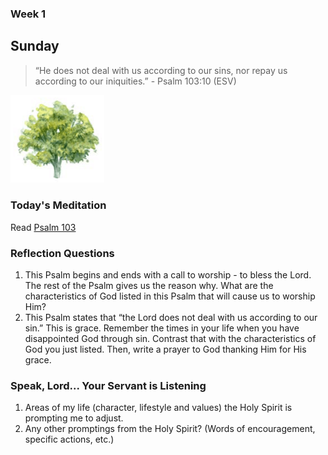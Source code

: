 ### Week 1

## Sunday

>  “He does not deal with us according to our sins, nor repay us according to our iniquities.” - Psalm 103:10 (ESV)

<img src="/assets/img/tree.png" style="width: 150px">

### Today's Meditation
Read <a href="https://www.biblegateway.com/passage/?search=psalm+103&version=ESV" target="_blank">Psalm 103</a>

### Reflection Questions

1. This Psalm begins and ends with a call to worship - to bless the Lord. The rest of the Psalm gives us the reason why. What are the characteristics of God listed in this Psalm that will cause us to worship Him?
2. This Psalm states that “the Lord does not deal with us according to our sin.” This is grace. Remember the times in your life when you have disappointed God through sin. Contrast that with the characteristics of God you just listed. Then, write a prayer to God thanking Him for His grace.


### Speak, Lord... Your Servant is Listening
1. Areas of my life (character, lifestyle and values) the Holy Spirit is prompting me to adjust.
2. Any other promptings from the Holy Spirit? (Words of encouragement, specific actions, etc.)
